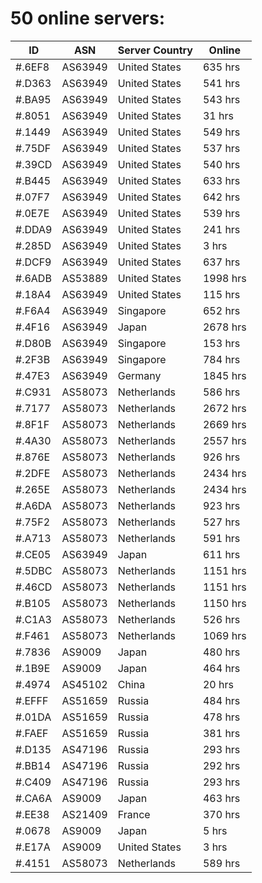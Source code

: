 # 50 online servers:

| ID | ASN | Server Country | Online |
| ------ | ------ | ------ | ------ |
| #.6EF8 | AS63949 | United States | 635 hrs |
| #.D363 | AS63949 | United States | 541 hrs |
| #.BA95 | AS63949 | United States | 543 hrs |
| #.8051 | AS63949 | United States | 31 hrs |
| #.1449 | AS63949 | United States | 549 hrs |
| #.75DF | AS63949 | United States | 537 hrs |
| #.39CD | AS63949 | United States | 540 hrs |
| #.B445 | AS63949 | United States | 633 hrs |
| #.07F7 | AS63949 | United States | 642 hrs |
| #.0E7E | AS63949 | United States | 539 hrs |
| #.DDA9 | AS63949 | United States | 241 hrs |
| #.285D | AS63949 | United States | 3 hrs |
| #.DCF9 | AS63949 | United States | 637 hrs |
| #.6ADB | AS53889 | United States | 1998 hrs |
| #.18A4 | AS63949 | United States | 115 hrs |
| #.F6A4 | AS63949 | Singapore | 652 hrs |
| #.4F16 | AS63949 | Japan | 2678 hrs |
| #.D80B | AS63949 | Singapore | 153 hrs |
| #.2F3B | AS63949 | Singapore | 784 hrs |
| #.47E3 | AS63949 | Germany | 1845 hrs |
| #.C931 | AS58073 | Netherlands | 586 hrs |
| #.7177 | AS58073 | Netherlands | 2672 hrs |
| #.8F1F | AS58073 | Netherlands | 2669 hrs |
| #.4A30 | AS58073 | Netherlands | 2557 hrs |
| #.876E | AS58073 | Netherlands | 926 hrs |
| #.2DFE | AS58073 | Netherlands | 2434 hrs |
| #.265E | AS58073 | Netherlands | 2434 hrs |
| #.A6DA | AS58073 | Netherlands | 923 hrs |
| #.75F2 | AS58073 | Netherlands | 527 hrs |
| #.A713 | AS58073 | Netherlands | 591 hrs |
| #.CE05 | AS63949 | Japan | 611 hrs |
| #.5DBC | AS58073 | Netherlands | 1151 hrs |
| #.46CD | AS58073 | Netherlands | 1151 hrs |
| #.B105 | AS58073 | Netherlands | 1150 hrs |
| #.C1A3 | AS58073 | Netherlands | 526 hrs |
| #.F461 | AS58073 | Netherlands | 1069 hrs |
| #.7836 | AS9009 | Japan | 480 hrs |
| #.1B9E | AS9009 | Japan | 464 hrs |
| #.4974 | AS45102 | China | 20 hrs |
| #.EFFF | AS51659 | Russia | 484 hrs |
| #.01DA | AS51659 | Russia | 478 hrs |
| #.FAEF | AS51659 | Russia | 381 hrs |
| #.D135 | AS47196 | Russia | 293 hrs |
| #.BB14 | AS47196 | Russia | 292 hrs |
| #.C409 | AS47196 | Russia | 293 hrs |
| #.CA6A | AS9009 | Japan | 463 hrs |
| #.EE38 | AS21409 | France | 370 hrs |
| #.0678 | AS9009 | Japan | 5 hrs |
| #.E17A | AS9009 | United States | 3 hrs |
| #.4151 | AS58073 | Netherlands | 589 hrs |

